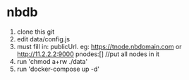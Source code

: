 # nbdb

1. clone this git
2. edit data/config.js
3. must fill in:
   publicUrl. eg: https://tnode.nbdomain.com or http://11.2.2.2:9000
   pnodes:[] //put all nodes in it
4. run 'chmod a+rw ./data'
5. run 'docker-compose up -d'
